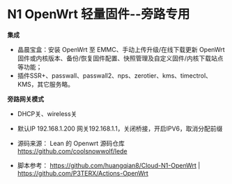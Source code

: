 # N1 OpenWrt 轻量固件--旁路专用

**集成**
- 晶晨宝盒：安装 OpenWrt 至 EMMC、手动上传升级/在线下载更新 OpenWrt 固件或内核版本、备份/恢复固件配置、快照管理及自定义固件/内核下载站点等功能；
- 插件SSR+、passwall、passwall2、nps、zerotier、kms、timectrol、KMS，其它服务略。

**旁路网关模式**
- DHCP关、wireless关
- 默认IP 192.168.1.200 网关192.168.1.1，关闭桥接，开启IPV6，取消分配前缀

- 源码来源： Lean 的 Openwrt 源码仓库 https://github.com/coolsnowwolf/lede
- 脚本参考： https://github.com/huangqian8/Cloud-N1-OpenWrt | https://github.com/P3TERX/Actions-OpenWrt
